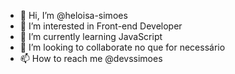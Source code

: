 - 👋 Hi, I’m @heloisa-simoes
- 👀 I’m interested in  Front-end Developer
- 🌱 I’m currently learning  JavaScript
- 💞️ I’m looking to collaborate  no que for necessário 
- 📫 How to reach me  @devssimoes

<!---
heloisa-simoes/heloisa-simoes is a ✨ special ✨ repository because its `README.md` (this file) appears on your GitHub profile.
You can click the Preview link to take a look at your changes.
--->
